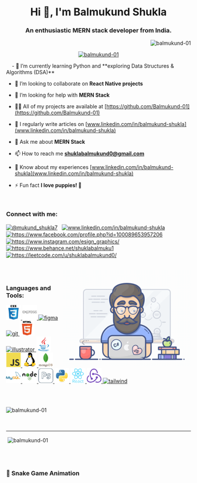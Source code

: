 <!--## Hi there 👋

**Balmukund-01/Balmukund-01** is a ✨ _special_ ✨ repository because its `README.md` (this file) appears on your GitHub profile.

Here are some ideas to get you started:

- 🔭 I’m currently working on ...
- 🌱 I’m currently learning ...
- 👯 I’m looking to collaborate on ...
- 🤔 I’m looking for help with ...
- 💬 Ask me about ...
- 📫 How to reach me: ...
- 😄 Pronouns: ...
- ⚡ Fun fact: ...
-->

<h1 align="center">Hi 👋, I'm Balmukund Shukla</h1>
<h3 align="center">An enthusiastic MERN stack developer from India.</h3>

<p align="right"> <img src="https://komarev.com/ghpvc/?username=balmukund-01&label=Profile%20views&color=0e75b6&style=flat" alt="balmukund-01" /> </p>

<p align="center"> <a href="https://github.com/ryo-ma/github-profile-trophy"><img src="https://github-profile-trophy.vercel.app/?username=balmukund-01" alt="balmukund-01" /></a> </p>
&nbsp; &nbsp;
- 🌱 I’m currently learning Python and **exploring Data Structures & Algorithms (DSA)**

- 👯 I’m looking to collaborate on **React Native projects**

- 🤝 I’m looking for help with **MERN Stack**

- 👨‍💻 All of my projects are available at [https://github.com/Balmukund-01](https://github.com/Balmukund-01)

- 📝 I regularly write articles on [www.linkedin.com/in/balmukund-shukla](www.linkedin.com/in/balmukund-shukla)

- 💬 Ask me about **MERN Stack**

- 📫 How to reach me **shuklabalmukund0@gmail.com**

- 📄 Know about my experiences [www.linkedin.com/in/balmukund-shukla](www.linkedin.com/in/balmukund-shukla)

- ⚡ Fun fact **I love puppies! 🐶**
<br>
<h3 align="left">Connect with me:</h3>
<p align="left">
<a href="https://twitter.com/@mukund_shukla7" target="blank"><img align="center" src="https://raw.githubusercontent.com/rahuldkjain/github-profile-readme-generator/master/src/images/icons/Social/twitter.svg" alt="@mukund_shukla7" height="30" width="40" /></a> &nbsp;
<a href="https://linkedin.com/in/www.linkedin.com/in/balmukund-shukla" target="blank"><img align="center" src="https://raw.githubusercontent.com/rahuldkjain/github-profile-readme-generator/master/src/images/icons/Social/linked-in-alt.svg" alt="www.linkedin.com/in/balmukund-shukla" height="30" width="40" /></a> &nbsp;
<a href="https://fb.com/https://www.facebook.com/profile.php?id=100089653957206" target="blank"><img align="center" src="https://raw.githubusercontent.com/rahuldkjain/github-profile-readme-generator/master/src/images/icons/Social/facebook.svg" alt="https://www.facebook.com/profile.php?id=100089653957206" height="30" width="40" /></a> &nbsp;
<a href="https://instagram.com/https://www.instagram.com/esign_graphics/" target="blank"><img align="center" src="https://raw.githubusercontent.com/rahuldkjain/github-profile-readme-generator/master/src/images/icons/Social/instagram.svg" alt="https://www.instagram.com/esign_graphics/" height="30" width="40" /></a> &nbsp;
<a href="https://www.behance.net/https://www.behance.net/shuklabalmuku1" target="blank"><img align="center" src="https://raw.githubusercontent.com/rahuldkjain/github-profile-readme-generator/master/src/images/icons/Social/behance.svg" alt="https://www.behance.net/shuklabalmuku1" height="30" width="40" /></a> &nbsp;
<a href="https://www.leetcode.com/https://leetcode.com/u/shuklabalmukund0/" target="blank"><img align="center" src="https://raw.githubusercontent.com/rahuldkjain/github-profile-readme-generator/master/src/images/icons/Social/leet-code.svg" alt="https://leetcode.com/u/shuklabalmukund0/" height="30" width="40" /></a> &nbsp;
</p> <br>
<img align="right" width="350" src="/.github/workflows/programmer.gif" alt="Coding gif" /><br>

<h3 align="left">Languages and Tools:</h3>
<p align="left"> <a href="https://www.w3schools.com/css/" target="_blank" rel="noreferrer"> <img src="https://raw.githubusercontent.com/devicons/devicon/master/icons/css3/css3-original-wordmark.svg" alt="css3" width="40" height="40"/> </a> <a href="https://expressjs.com" target="_blank" rel="noreferrer"> <img src="https://raw.githubusercontent.com/devicons/devicon/master/icons/express/express-original-wordmark.svg" alt="express" width="40" height="40"/> </a> <a href="https://www.figma.com/" target="_blank" rel="noreferrer"> <img src="https://www.vectorlogo.zone/logos/figma/figma-icon.svg" alt="figma" width="40" height="40"/> </a> <a href="https://git-scm.com/" target="_blank" rel="noreferrer"> <img src="https://www.vectorlogo.zone/logos/git-scm/git-scm-icon.svg" alt="git" width="40" height="40"/> </a> <a href="https://www.w3.org/html/" target="_blank" rel="noreferrer"> <img src="https://raw.githubusercontent.com/devicons/devicon/master/icons/html5/html5-original-wordmark.svg" alt="html5" width="40" height="40"/> </a> <a href="https://www.adobe.com/in/products/illustrator.html" target="_blank" rel="noreferrer"> <img src="https://www.vectorlogo.zone/logos/adobe_illustrator/adobe_illustrator-icon.svg" alt="illustrator" width="40" height="40"/> </a> <a href="https://www.java.com" target="_blank" rel="noreferrer"> <img src="https://raw.githubusercontent.com/devicons/devicon/master/icons/java/java-original.svg" alt="java" width="40" height="40"/> </a> <a href="https://developer.mozilla.org/en-US/docs/Web/JavaScript" target="_blank" rel="noreferrer"> <img src="https://raw.githubusercontent.com/devicons/devicon/master/icons/javascript/javascript-original.svg" alt="javascript" width="40" height="40"/> </a> <a href="https://www.linux.org/" target="_blank" rel="noreferrer"> <img src="https://raw.githubusercontent.com/devicons/devicon/master/icons/linux/linux-original.svg" alt="linux" width="40" height="40"/> </a> <a href="https://www.mongodb.com/" target="_blank" rel="noreferrer"> <img src="https://raw.githubusercontent.com/devicons/devicon/master/icons/mongodb/mongodb-original-wordmark.svg" alt="mongodb" width="40" height="40"/> </a> <a href="https://www.mysql.com/" target="_blank" rel="noreferrer"> <img src="https://raw.githubusercontent.com/devicons/devicon/master/icons/mysql/mysql-original-wordmark.svg" alt="mysql" width="40" height="40"/> </a> <a href="https://nodejs.org" target="_blank" rel="noreferrer"> <img src="https://raw.githubusercontent.com/devicons/devicon/master/icons/nodejs/nodejs-original-wordmark.svg" alt="nodejs" width="40" height="40"/> </a> <a href="https://www.photoshop.com/en" target="_blank" rel="noreferrer"> <img src="https://raw.githubusercontent.com/devicons/devicon/master/icons/photoshop/photoshop-line.svg" alt="photoshop" width="40" height="40"/> </a> <a href="https://www.python.org" target="_blank" rel="noreferrer"> <img src="https://raw.githubusercontent.com/devicons/devicon/master/icons/python/python-original.svg" alt="python" width="40" height="40"/> </a> <a href="https://reactjs.org/" target="_blank" rel="noreferrer"> <img src="https://raw.githubusercontent.com/devicons/devicon/master/icons/react/react-original-wordmark.svg" alt="react" width="40" height="40"/> </a> <a href="https://redux.js.org" target="_blank" rel="noreferrer"> <img src="https://raw.githubusercontent.com/devicons/devicon/master/icons/redux/redux-original.svg" alt="redux" width="40" height="40"/> </a> <a href="https://tailwindcss.com/" target="_blank" rel="noreferrer"> <img src="https://www.vectorlogo.zone/logos/tailwindcss/tailwindcss-icon.svg" alt="tailwind" width="40" height="40"/> </a> </p>
<br> <br>
<p><img align="left" src="https://github-readme-stats.vercel.app/api/top-langs?username=balmukund-01&show_icons=true&locale=en&layout=compact" alt="balmukund-01" /></p>
<br> <br> <br> <hr>
<p>&nbsp;<img align="center" src="https://github-readme-stats.vercel.app/api?username=balmukund-01&show_icons=true&locale=en" alt="balmukund-01" /></p>
<br> <br>

### 🐍 Snake Game Animation
<!--
<div align="center">
  <img src="https://raw.githubusercontent.com/Balmukund-01/Balmukund-01/output/snake.svg" alt="Snake animation" />
</div>
-->

